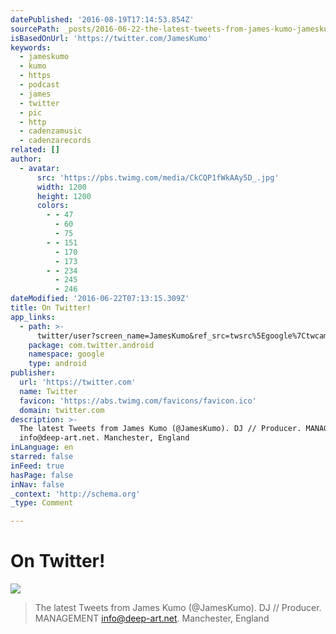 ```yaml
---
datePublished: '2016-08-19T17:14:53.854Z'
sourcePath: _posts/2016-06-22-the-latest-tweets-from-james-kumo-jameskumo-dj-produc.md
isBasedOnUrl: 'https://twitter.com/JamesKumo'
keywords:
  - jameskumo
  - kumo
  - https
  - podcast
  - james
  - twitter
  - pic
  - http
  - cadenzamusic
  - cadenzarecords
related: []
author:
  - avatar:
      src: 'https://pbs.twimg.com/media/CkCQP1fWkAAy5D_.jpg'
      width: 1200
      height: 1200
      colors:
        - - 47
          - 60
          - 75
        - - 151
          - 170
          - 173
        - - 234
          - 245
          - 246
dateModified: '2016-06-22T07:13:15.309Z'
title: On Twitter!
app_links:
  - path: >-
      twitter/user?screen_name=JamesKumo&ref_src=twsrc%5Egoogle%7Ctwcamp%5Eandroidseo%7Ctwgr%5Eprofile
    package: com.twitter.android
    namespace: google
    type: android
publisher:
  url: 'https://twitter.com'
  name: Twitter
  favicon: 'https://abs.twimg.com/favicons/favicon.ico'
  domain: twitter.com
description: >-
  The latest Tweets from James Kumo (@JamesKumo). DJ // Producer. MANAGEMENT
  info@deep-art.net. Manchester, England
inLanguage: en
starred: false
inFeed: true
hasPage: false
inNav: false
_context: 'http://schema.org'
_type: Comment

---
```

# On Twitter!
![](https://the-grid-user-content.s3-us-west-2.amazonaws.com/3e8e1b5d-71d7-42dd-847c-6b2677677dde.jpg)

> The latest Tweets from James Kumo (@JamesKumo). DJ // Producer. MANAGEMENT info@deep-art.net. Manchester, England